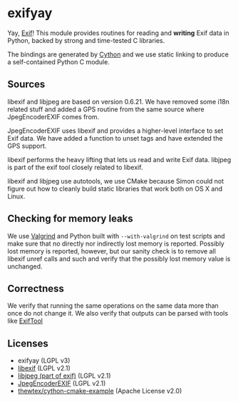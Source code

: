 # exifyay

Yay, [Exif][exif-wp]! This module provides routines for reading and
**writing** Exif data in Python, backed by strong and time-tested C
libraries.

The bindings are generated by [Cython][cython] and we use static
linking to produce a self-contained Python C module.

## Sources
libexif and libjpeg are based on version 0.6.21. We have removed some
i18n related stuff and added a GPS routine from the same source where
JpegEncoderEXIF comes from.

JpegEncoderEXIF uses libexif and provides a higher-level interface to
set Exif data. We have added a function to unset tags and have extended
the GPS support.

libexif performs the heavy lifting that lets us read and write Exif
data. libjpeg is part of the exif tool closely related to libexif.

libexif and libjpeg use autotools, we use CMake because Simon could not
figure out how to cleanly build static libraries that work both on OS X
and Linux.

## Checking for memory leaks
We use [Valgrind][valgrind] and Python built with `--with-valgrind` on
test scripts and make sure that no directly nor indirectly lost memory
is reported. Possibly lost memory is reported, however, but our sanity
check is to remove all libexif unref calls and such and verify that the
possibly lost memory value is unchanged.

## Correctness
We verify that running the same operations on the same data more than
once do not change it. We also verify that outputs can be parsed with
tools like [ExifTool][exiftool]


## Licenses
 * exifyay (LGPL v3)
 * [libexif](http://libexif.sourceforge.net/) (LGPL v2.1)
 * [libjpeg (part of exif)](http://libexif.sourceforge.net/) (LGPL v2.1)
 * [JpegEncoderEXIF](https://github.com/tpruvot/android_hardware_ti_omap4/tree/master/omap3/camera-omap3) (LGPL v2.1)
 * [thewtex/cython-cmake-example](https://github.com/thewtex/cython-cmake-example) (Apache License v2.0)

[exif-wp]: http://en.wikipedia.org/wiki/Exchangeable_image_file_format
[cython]: http://cython.org/
[valgrind]: http://valgrind.org/
[exiftool]: http://www.sno.phy.queensu.ca/~phil/exiftool/
